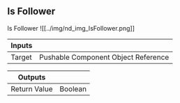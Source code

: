 ## Is Follower
Is Follower
![[../img/nd_img_IsFollower.png]]

|Inputs||
|--|--|
| Target | Pushable Component Object Reference |

|Outputs||
|--|--|
| Return Value | Boolean |
